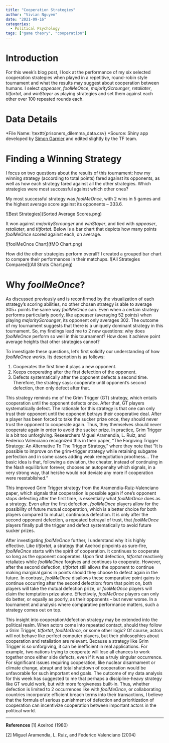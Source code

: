 ```yaml
---
title: "Cooperation Strategies"
author: "Vivian Nguyen"
date: "2021-09-16"
categories: 
  - Political Psychology
tags: ["game theory", "cooperation"]
---
```




# Introduction
For this week’s blog post, I look at the performance of my six selected cooperation strategies when played in a repetitive, round-robin style tournament and what the results may suggest about cooperation between humans. I select *appeaser*, *foolMeOnce*, *majorityScrounger*, *retaliater*, *titfortat*, and *winStayer* as playing strategies and set them against each other over 100 repeated rounds each.

# Data Details
*File Name: \texttt{prisoners\_dilemma\_data.csv}
*Source: Shiny app developed by [Simon Garnier](https://github.com/swarm-lab/axelRod/tree/master/R) and edited slightly by the TF team.

# Finding a Winning Strategy
I focus on two questions about the results of this tournament: how my winning strategy (according to total points) fared against its opponents, as well as how each strategy fared against all the other strategies. Which strategies were most successful against which other ones? 

My most successful strategy was *foolMeOnce*, with 2 wins in 5 games and the highest average score against its opponents – 333.6. 

![Best Strategies](Sorted Average Scores.png)

It won against *majorityScrounger* and *winStayer*, and tied with *appeaser*, *retaliater*, and *titfortat*. Below is a bar chart that depicts how many points *foolMeOnce* scored against each, on average.

![foolMeOnce Chart](fMO Chart.png)

How did the other strategies perform overall? I created a grouped bar chart to compare their performances in their matchups. 
![All Strategies Compared](All Strats Chart.png)


# Why *foolMeOnce*?
As discussed previously and is reconfirmed by the visualization of each strategy’s scoring abilities, no other chosen strategy is able to average 305+ points the same way *foolMeOnce* can. Even when a certain strategy performs particularly poorly, like appeaser (averaging 52 points) when playing *majorityScrounger*, its opponent only averages 302. The outcome of my tournament suggests that there is a uniquely dominant strategy in this tournament. So, my findings lead me to 2 new questions: why does *foolMeOnce* perform so well in this tournament? How does it achieve point average heights that other strategies cannot?

To investigate these questions, let’s first solidify our understanding of how *foolMeOnce works*. Its description is as follows: 

1. Cooperates the first time it plays a new opponent.  
2. Keeps cooperating after the first defection of the opponent. 
3. Defects systematically after the opponent defects a second time.
Therefore, the strategy says: cooperate until opponent’s second defection, then only defect after that. 

This strategy reminds me of the Grim Trigger (GT) strategy, which entails cooperation until the opponent defects once. After that, GT players systematically defect. The rationale for this strategy is that one can only trust their opponent until the opponent betrays their cooperative deal. After a player has been forced to take the sucker prize once, they should never trust the opponent to cooperate again. Thus, they themselves should never cooperate again in order to avoid the sucker prize. In practice, Grim Trigger is a bit too unforgiving. Researchers Miguel Aramendia, L. Ruiz, and Federico Valenciano recognized this in their paper, “The Forgiving Trigger Strategy: An Alternative To The Trigger Strategy,” where they note that “It is possible to improve on the grim-trigger strategy while retaining subgame perfection and in some cases adding weak renegotiation proofness… The basic idea is that, following a deviation, the cheater, instead of continuing in the Nash equilibrium forever, chooses an autopenalty which signals, in a very strong way, that he/she would not deviate any more if cooperation were reestablished.”

This improved Grim Trigger strategy from the Aramendia-Ruiz-Valenciano paper, which signals that cooperation is possible again if one’s opponent stops defecting after the first time, is essentially what *foolMeOnce* does as a strategy. Even after the first defection, *foolMeOnce* players allow for the possibility of future mutual cooperation, which is a better choice for both players compared to mutual, continuous defection. It is only after the second opponent defection, a repeated betrayal of trust, that *foolMeOnce* players finally pull the trigger and defect systematically to avoid future sucker prizes. 

After investigating *foolMeOnce* further, I understand why it is highly effective. Like *titfortat*, a strategy that Axelrod pinpoints as sure-fire, *foolMeOnce* starts with the spirit of cooperation. It continues to cooperate so long as the opponent cooperates. Upon first defection, *titfortat* reactively retaliates while *foolMeOnce* forgives and continues to cooperate. However, after the second defection, *titfortat* still allows the opponent to continue making marginal gains in points should they choose to defect again in the future. In contrast, *foolMeOnce* disallows these comparative point gains to continue occurring after the second defection: from that point on, both players will take the mutual defection prize, or *foolMeOnce* players will claim the temptation prize alone. Effectively, *foolMeOnce* players can only do better, or equally as poorly, as their opponents – but never worse. In a tournament and analysis where comparative performance matters, such a strategy comes out on top. 

This insight into cooperation/defection strategy may be extended into the political realm. When actors come into repeated contact, should they follow a Grim Trigger, *titfortat*, *foolMeOnce*, or some other logic? Of course, actors will not behave like perfect computer players, but their philosophies about cooperation and retaliation are relevant. Because a strategy like Grim Trigger is so unforgiving, it can be inefficient in real applications. For example, two nations trying to cooperate will lose all chances to work together once either side defects, even if it was a truly singular occurrence. For significant issues requiring cooperation, like nuclear disarmament or climate change, abrupt and total shutdown of cooperation would be unfavorable for such important end goals. The outcome of my data analysis for this week has suggested to me that perhaps a discipline-heavy strategy like GT would work, but with more forgiveness built-in. Thus, whether defection is limited to 2 occurrences like with *foolMeOnce*, or collaborating countries incorporate efficient breach terms into their transactions, I believe that the formula of serious punishment of defection and prioritization of cooperation can incentivize cooperation between important actors in the political world.

---

**References**
[1] Axelrod (1980)

[2] Miguel Aramendia, L. Ruiz, and Federico Valenciano (2004)
